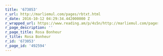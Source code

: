 ```yaml
---
title: '673053'
r_url: http://marliemul.com/pages/rbtxt.html
r_date: 2016-10-12 04:29:34.442000000 Z
r_wrapped_url: https://www.reading.am/p/4s5n/http://marliemul.com/pages/rbtxt.html
r_page_description: ''
r_page_title: Rosa Bonheur
r_title: Rosa Bonheur
r_id: '673053'
r_page_id: '492594'
---
```



